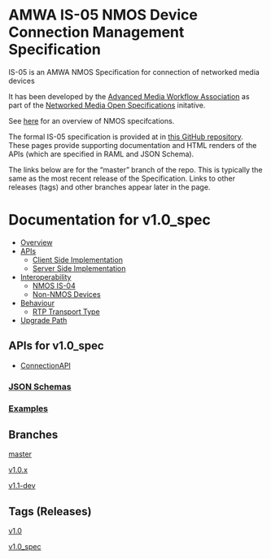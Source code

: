 # AMWA IS-05 NMOS Device Connection Management Specification

IS-05 is an AMWA NMOS Specification for connection of networked media devices

It has been developed by the [Advanced Media Workflow Association](https://www.amwa.tv) as part of the [Networked Media Open Specifications](https://www.nmos.tv) initative.

See [here](https://amwa-tv.github.io/nmos) for an overview of NMOS specifcations.

The formal IS-05 specification is provided at in [this GitHub repository](https://github.com/AMWA-TV/nmos-device-connection-management). These pages provide supporting documentation and HTML renders of the APIs (which are specified in RAML and JSON Schema).

The links below are for the “master” branch of the repo. This is typically the same as the most recent release of the Specification. Links to other releases (tags) and other branches appear later in the page.

# Documentation for v1.0_spec

 - [Overview](tags/v1.0_spec/docs/1.0._Overview.md)
 - [APIs](tags/v1.0_spec/docs/2.0._APIs.md)
   - [Client Side Implementation](tags/v1.0_spec/docs/2.1._APIs_-_Client_Side_Implementation.md)
   - [Server Side Implementation](tags/v1.0_spec/docs/2.2._APIs_-_Server_Side_Implementation.md)
 - [Interoperability](tags/v1.0_spec/docs/3.0._Interoperability.md)
   - [NMOS IS-04](tags/v1.0_spec/docs/3.1._Interoperability_-_NMOS_IS-04.md)
   - [Non-NMOS Devices](tags/v1.0_spec/docs/3.2._Interoperability_-_Non-NMOS_Devices.md)
 - [Behaviour](tags/v1.0_spec/docs/4.0._Behaviour.md)
   - [RTP Transport Type](tags/v1.0_spec/docs/4.1._Behaviour_-_RTP_Transport_Type.md)
 - [Upgrade Path](tags/v1.0_spec/docs/5.0._Upgrade_Path.md)

## APIs for v1.0_spec
 - [ConnectionAPI](tags/v1.0_spec/html-APIs/ConnectionAPI.html)

### [JSON Schemas](tags/v1.0_spec/html-APIs/schemas/)

### [Examples](tags/v1.0_spec/examples/)

## Branches

[master](branches/master/)

[v1.0.x](branches/v1.0.x/)

[v1.1-dev](branches/v1.1-dev/)

## Tags (Releases)

[v1.0](tags/v1.0/)

[v1.0_spec](tags/v1.0_spec/)

